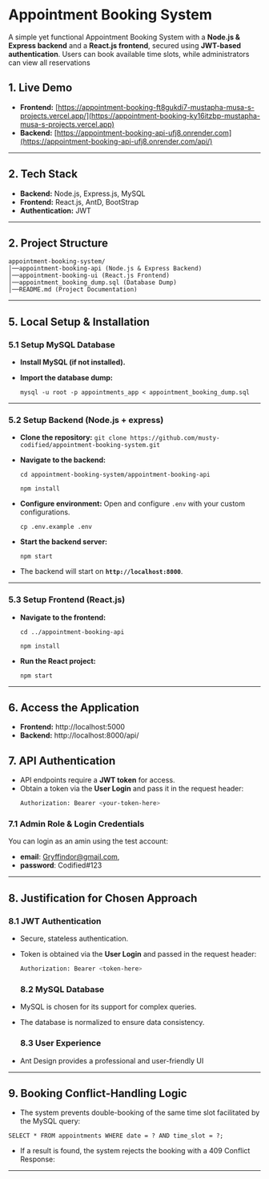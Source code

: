 # Appointment Booking System

A simple yet functional Appointment Booking System with a **Node.js & Express backend** and a **React.js frontend**, secured using **JWT-based authentication**. Users can book available time slots, while administrators can view all reservations


## 1. Live Demo
- **Frontend:** [https://appointment-booking-ft8gukdi7-mustapha-musa-s-projects.vercel.app/](https://appointment-booking-ky16itzbp-mustapha-musa-s-projects.vercel.app)
- **Backend:** [https://appointment-booking-api-ufj8.onrender.com](https://appointment-booking-api-ufj8.onrender.com/api/) 
---

## 2. Tech Stack ##

- **Backend:** Node.js, Express.js, MySQL
- **Frontend:** React.js, AntD, BootStrap
- **Authentication:** JWT

---

## 2. Project Structure ##

```
appointment-booking-system/
│──appointment-booking-api (Node.js & Express Backend)
│──appointment-booking-ui (React.js Frontend)
│──appointment_booking_dump.sql (Database Dump)
│──README.md (Project Documentation)

```
---


## 5. Local Setup & Installation ##

### 5.1 Setup MySQL Database ###

- **Install MySQL (if not installed).**
- **Import the database dump:**

  `mysql -u root -p appointments_app < appointment_booking_dump.sql`

---

### 5.2 Setup Backend (Node.js + express) ###

- **Clone the repository:**
  `git clone https://github.com/musty-codified/appointment-booking-system.git`
- **Navigate to the backend:**

  `cd appointment-booking-system/appointment-booking-api`

  `npm install`
- **Configure environment:** Open and configure `.env` with your custom configurations.

  `cp .env.example .env`
- **Start the backend server:**

  `npm start`

- The backend will start on **`http://localhost:8000`**.

---

### 5.3 Setup Frontend (React.js) ###

- **Navigate to the frontend:**

  `cd ../appointment-booking-api`

  `npm install`
- **Run the React project:**

  `npm start`

---


## 6. Access the Application ##

- **Frontend:** http://localhost:5000
- **Backend:** http://localhost:8000/api/


## 7. API Authentication ##

- API endpoints require a **JWT token** for access.
- Obtain a token via the **User Login** and pass it in the request header:
  ```sh
  Authorization: Bearer <your-token-here>
  ```
### 7.1 Admin Role & Login Credentials ###
You can login as an amin using the test account:
- **email**: Gryffindor@gmail.com, 
- **password**: Codified#123


---

## 8. Justification for Chosen Approach ##

### 8.1 JWT Authentication ###

- Secure, stateless authentication.
- Token is obtained via the **User Login** and passed in the request header:
  ```sh
  Authorization: Bearer <token-here>
  ```

  ### 8.2 MySQL Database ###
- MySQL is chosen for its support for complex queries.
- The database is normalized to ensure data consistency.


  ### 8.3 User Experience ###
- Ant Design provides a professional and user-friendly UI

---


## 9. Booking Conflict-Handling Logic ##
  - The system prevents double-booking of the same time slot facilitated by the MySQL query:

  ```
  SELECT * FROM appointments WHERE date = ? AND time_slot = ?;

  ```
  - If a result is found, the system rejects the booking with a 409 Conflict Response:

---


